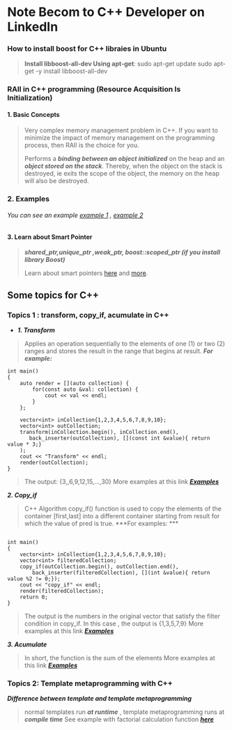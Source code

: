 # Note Becom to C++ Developer on LinkedIn

### How to install boost for C++ libraies in Ubuntu
> **Install libboost-all-dev Using apt-get**: 
> sudo apt-get update
> sudo apt-get -y install libboost-all-dev

### RAII in C++ programming (Resource Acquisition Is Initialization)
#### 1. Basic Concepts
> Very complex memory management problem in C++. If you want to minimize the impact of memory management on the programming process, then RAII is the choice for you.
>
>
> Performs a ***binding between an object initialized*** on the heap and an ***object stored on the stack***. Thereby, when the object on the stack is destroyed, ie exits the scope of the object, the memory on the heap will also be destroyed.
### 2. Examples
###### You can see an example [example 1](https://github.com/denotevn/Practice-with-C-plus-plus/blob/master/Ex_Files_C_Plus_Plus_Dev/practice/RAII.cpp) , [example 2](https://github.com/denotevn/Practice-with-C-plus-plus/blob/master/Ex_Files_C_Plus_Plus_Dev/practice/challenge05.cpp)
#### 3. Learn about Smart Pointer
> ***shared_ptr,unique_ptr ,weak_ptr, boost::scoped_ptr (if you install library Boost)***
>
>
> Learn about smart pointers [here](https://viblo.asia/p/tim-hieu-smartpointer-trong-c-phan-1-4dbZND8Q5YM) and [more](https://viblo.asia/p/tim-hieu-smartpointer-trong-c-phan-2-Ljy5Vxb3Zra).
> 


## Some topics for C++
### Topics 1 : transform, copy_if, acumulate in C++

* ***1. Transform***
> Applies an operation sequentially to the elements of one (1) or two (2) ranges and stores the result in the range that begins at result.
***For example:***
~~~
int main()
{
    auto render = [](auto collection) {
        for(const auto &val: collection) {
            cout << val << endl;
        }
    };

    vector<int> inCollection{1,2,3,4,5,6,7,8,9,10};
    vector<int> outCollection;
    transform(inCollection.begin(), inCollection.end(), 
       back_inserter(outCollection), [](const int &value){ return value * 3;}
    );
    cout << "Transform" << endl;
    render(outCollection);
}
~~~
> The output: {3,,6,9,12,15,...,30}
> More examples at this link ***[Examples](https://github.com/denotevn/Practice-with-C-plus-plus/tree/master/Ex_Files_Functional_C_Plus_Plus/Ch02)***
    
***2. Copy_if***
> C++ Algorithm copy_if() function is used to copy the elements of the container [first,last] into a different container starting from result for which the value of pred is true.
> ***For examples: ***
~~~

int main()
{
    vector<int> inCollection{1,2,3,4,5,6,7,8,9,10};
    vector<int> filteredCollection;
    copy_if(outCollection.begin(), outCollection.end(),
        back_inserter(filteredCollection), [](int &value){ return value %2 != 0;});
    cout << "copy_if" << endl;
    render(filteredCollection);
    return 0;
}
~~~

> The output is the numbers in the original vector that satisfy the filter condition in copy_if. In this case , the output is {1,3,5,7,9}
> More examples at this link ***[Examples](https://github.com/denotevn/Practice-with-C-plus-plus/tree/master/Ex_Files_Functional_C_Plus_Plus/Ch02)***
    
***3. Acumulate***
> In short, the function is the sum of the elements
> More examples at this link ***[Examples](https://github.com/denotevn/Practice-with-C-plus-plus/tree/master/Ex_Files_Functional_C_Plus_Plus/Ch02)***
    
### Topics 2: Template metaprogramming with C++

***Difference between template and template metaprogramming***
> normal templates run ***at runtime*** , template metaprogramming runs at ***compile time***
> See example with factorial calculation function  ***[here](https://github.com/denotevn/Practice-with-C-plus-plus/blob/master/Ex_Files_Functional_C_Plus_Plus/practice/metaProgrammingC%2B%2B/factorial.cpp)***
